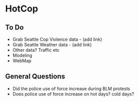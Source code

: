 # HotCop

## To Do
- Grab Seattle Cop Violence data - (add link)
- Grab Seattle Weather data - (add link)
- Other data? Traffic etc
- Modeling
- WebMap


## General Questions
- Did the police use of force increase during BLM protests
- Does police use of force increase on hot days? cold days?
